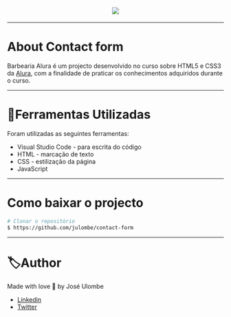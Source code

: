 <h1 align="center">
    <img src="https://ik.imagekit.io/jlzh3neixu/form_j1tSdrtJ4r9.png">
</h1>

---

# About Contact form

Barbearia Alura é um projecto desenvolvido no curso sobre HTML5 e CSS3 da [Alura](https://www.alura.com.br/), com a finalidade de praticar os conhecimentos adquiridos durante o curso.

---

# 📂Ferramentas Utilizadas

Foram utilizadas as seguintes ferramentas:

- Visual Studio Code - para escrita do código
- HTML - marcação de texto
- CSS - estilização da página
- JavaScript
---

# Como baixar o projecto

```bash
# Clonar o repositório
$ https://github.com/julombe/contact-form
````
---

# 🏷Author

Made with love  💜 by José Ulombe 
- [Linkedin](https://www.linkedin.com/in/jos%C3%A9-ulombe-31744480/)
- [Twitter](https://twitter.com/jose_ulombe)
